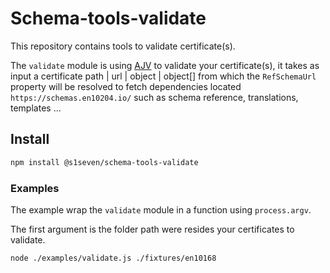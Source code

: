 # Schema-tools-validate

This repository contains tools to validate certificate(s).

The `validate` module is using [AJV] to validate your certificate(s), it takes as input a certificate path | url | object | object[] from which the `RefSchemaUrl` property will be resolved to fetch dependencies located `https://schemas.en10204.io/` such as schema reference, translations, templates ...

## Install

```bash
npm install @s1seven/schema-tools-validate
```

### Examples

The example wrap the `validate` module in a function using `process.argv`.

The first argument is the folder path were resides your certificates to validate.

```bash
node ./examples/validate.js ./fixtures/en10168
```

[ajv]: https://www.npmjs.com/package/ajv
[json-schema-to-typescript]: https://www.npmjs.com/package/json-schema-to-typescript

